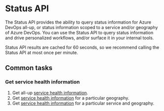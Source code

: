 # Status API

The Status API provides the ability to query status information for Azure DevOps all-up, or status information scoped to a service and/or geography of Azure DevOps. You can use the Status API to query status information and drive personalized workflows, and/or surface it in your internal tools.

Status API results are cached for 60 seconds, so we recommend calling the Status API at most once per minute.

## Common tasks

### Get service health information

1. Get all-up [service health information](xref:vsts.status.health.get#get-service-health).
2. Get [service health information](xref:vsts.status.health.get#get-service-health-for-one-or-more-geographies) for a particular geography.
3. Get [service health information](xref:vsts.status.health.get#get-service-health-for-one-or-more-services-and-one-or-more-geographies) for a particular service and geography.

